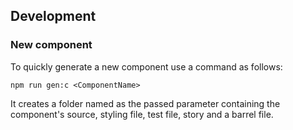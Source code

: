 ## Development

### New component

To quickly generate a new component use a command as follows:

```
npm run gen:c <ComponentName>
```

It creates a folder named as the passed parameter containing the component's source, styling file, test file, story and a barrel file.
